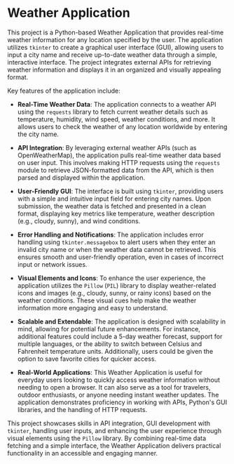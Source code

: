 # Weather Application

This project is a Python-based Weather Application that provides real-time weather information for any location specified by the user. The application utilizes `tkinter` to create a graphical user interface (GUI), allowing users to input a city name and receive up-to-date weather data through a simple, interactive interface. The project integrates external APIs for retrieving weather information and displays it in an organized and visually appealing format.

Key features of the application include:

- **Real-Time Weather Data**: The application connects to a weather API using the `requests` library to fetch current weather details such as temperature, humidity, wind speed, weather conditions, and more. It allows users to check the weather of any location worldwide by entering the city name.

- **API Integration**: By leveraging external weather APIs (such as OpenWeatherMap), the application pulls real-time weather data based on user input. This involves making HTTP requests using the `requests` module to retrieve JSON-formatted data from the API, which is then parsed and displayed within the application.

- **User-Friendly GUI**: The interface is built using `tkinter`, providing users with a simple and intuitive input field for entering city names. Upon submission, the weather data is fetched and presented in a clean format, displaying key metrics like temperature, weather description (e.g., cloudy, sunny), and wind conditions.

- **Error Handling and Notifications**: The application includes error handling using `tkinter.messagebox` to alert users when they enter an invalid city name or when the weather data cannot be retrieved. This ensures smooth and user-friendly operation, even in cases of incorrect input or network issues.

- **Visual Elements and Icons**: To enhance the user experience, the application utilizes the `Pillow` (`PIL`) library to display weather-related icons and images (e.g., cloudy, sunny, or rainy icons) based on the weather conditions. These visual cues help make the weather information more engaging and easy to understand.

- **Scalable and Extendable**: The application is designed with scalability in mind, allowing for potential future enhancements. For instance, additional features could include a 5-day weather forecast, support for multiple languages, or the ability to switch between Celsius and Fahrenheit temperature units. Additionally, users could be given the option to save favorite cities for quicker access.

- **Real-World Applications**: This Weather Application is useful for everyday users looking to quickly access weather information without needing to open a browser. It can also serve as a tool for travelers, outdoor enthusiasts, or anyone needing instant weather updates. The application demonstrates proficiency in working with APIs, Python's GUI libraries, and the handling of HTTP requests.

This project showcases skills in API integration, GUI development with `tkinter`, handling user inputs, and enhancing the user experience through visual elements using the `Pillow` library. By combining real-time data fetching and a simple interface, the Weather Application delivers practical functionality in an accessible and engaging manner.

